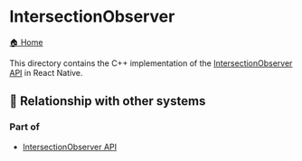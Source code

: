# IntersectionObserver

[🏠 Home](../../../../../../../../__docs__/README.md)

This directory contains the C++ implementation of the
[IntersectionObserver API](https://developer.mozilla.org/en-US/docs/Web/API/IntersectionObserver)
in React Native.

## 🔗 Relationship with other systems

### Part of

- [IntersectionObserver API](../../../../../../src/private/webapis/intersectionobserver/__docs__/README.md)
